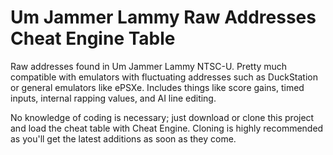 # Um Jammer Lammy Raw Addresses Cheat Engine Table
Raw addresses found in Um Jammer Lammy NTSC-U. Pretty much compatible with emulators with fluctuating addresses such as DuckStation or general emulators like ePSXe.
Includes things like score gains, timed inputs, internal rapping values, and AI line editing. <p>
No knowledge of coding is necessary; just download or clone this project and load the cheat table with Cheat Engine. Cloning is highly recommended as you'll get the latest additions as soon as they come.<p>
